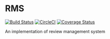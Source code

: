 # RMS
[![Build Status](https://travis-ci.org/Aanjaneyulu/RMS.svg?branch=master)](https://travis-ci.org/Aanjaneyulu/RMS)  [![CircleCI](https://circleci.com/gh/Aanjaneyulu/RMS/tree/master.svg?style=svg)](https://circleci.com/gh/Aanjaneyulu/RMS/tree/master)
[![Coverage Status](https://coveralls.io/repos/github/Aanjaneyulu/RMS/badge.svg?branch=master)](https://coveralls.io/github/Aanjaneyulu/RMS?branch=master)

An implementation of review management system
